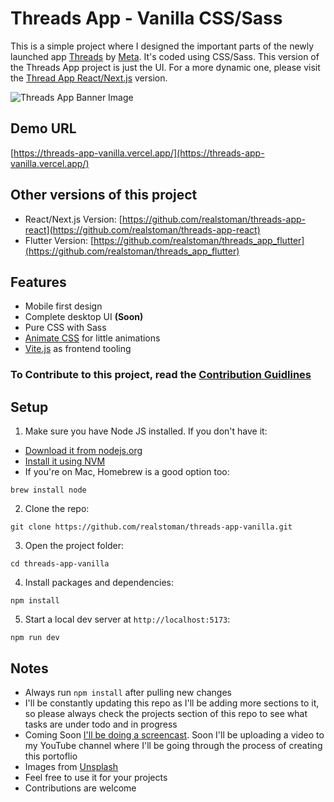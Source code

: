 # Threads App - Vanilla CSS/Sass

This is a simple project where I designed the important parts of the newly launched app [Threads](https://www.threads.net/) by [Meta](https://www.meta.com/). It's coded using CSS/Sass. This version of the Threads App project is just the UI. For a more dynamic one, please visit the [Thread App React/Next.js](https://github.com/realstoman/threads-app-vanilla) version.

![Threads App Banner Image](https://github.com/coredns/coredns/assets/16396664/cba4c52c-6310-4581-bce7-e36e21fa6e70)

## Demo URL

[https://threads-app-vanilla.vercel.app/](https://threads-app-vanilla.vercel.app/)

## Other versions of this project

-   React/Next.js Version: [https://github.com/realstoman/threads-app-react](https://github.com/realstoman/threads-app-react)
-   Flutter Version: [https://github.com/realstoman/threads_app_flutter](https://github.com/realstoman/threads_app_flutter)

## Features

-   Mobile first design
-   Complete desktop UI <b>(Soon)</b>
-   Pure CSS with Sass
-   [Animate CSS](https://animate.style/) for little animations
-   [Vite.js](https://vitejs.dev/) as frontend tooling

### To Contribute to this project, read the [Contribution Guidlines](https://github.com/realstoman/vuejs-tailwindcss-portfolio/blob/main/CONTRIBUTING.md)

## Setup

1. Make sure you have Node JS installed. If you don't have it:

-   [Download it from nodejs.org](https://nodejs.org)
-   [Install it using NVM ](https://github.com/nvm-sh/nvm)
-   If you're on Mac, Homebrew is a good option too:

```
brew install node
```

2. Clone the repo:

```
git clone https://github.com/realstoman/threads-app-vanilla.git
```

3. Open the project folder:

```
cd threads-app-vanilla
```

4. Install packages and dependencies:

```
npm install
```

5. Start a local dev server at `http://localhost:5173`:

```
npm run dev
```

## Notes

-   Always run `npm install` after pulling new changes
-   I'll be constantly updating this repo as I'll be adding more sections to it, so please always check the projects section of this repo to see what tasks are under todo and in progress
-   Coming Soon [I'll be doing a screencast](https://www.youtube.com/realstoman). Soon I'll be uploading a video to my YouTube channel where I'll be going through the process of creating this portoflio
-   Images from [Unsplash](https://unsplash.com)
-   Feel free to use it for your projects
-   Contributions are welcome
